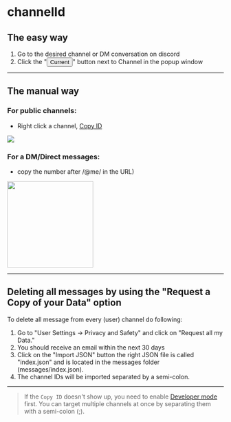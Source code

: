 # channelId

## The easy way

1.  Go to the desired channel or DM conversation on discord
2. Click the "<button>Current</button>" button next to Channel in the popup window

----

## The manual way

### For public channels:
- Right click a channel, [Copy ID](./developerMode.md)
<img src=https://media.giphy.com/media/UqBPG05BIP3Vkj7Pby/giphy.gif>


### For a DM/Direct messages:

- copy the number after /@me/ in the URL)
<img src="https://user-images.githubusercontent.com/3372598/58374439-d9739f80-7f2d-11e9-85f4-3c241a85a8bb.png" height="200">

---

## Deleting all messages by using the "Request a Copy of your Data" option

To delete all message from every (user) channel do following:
1. Go to "User Settings -> Privacy and Safety" and click on "Request all my Data."
2. You should receive an email within the next 30 days
3. Click on the "Import JSON" button the right JSON file is called "index.json" and is located in the messages folder (messages/index.json).
4. The channel IDs will be imported separated by a semi-colon.

-----

> If the `Copy ID` doesn't show up, you need to enable [Developer mode](./developerMode.md) first. You can target multiple channels at once by separating them with a semi-colon (;).
